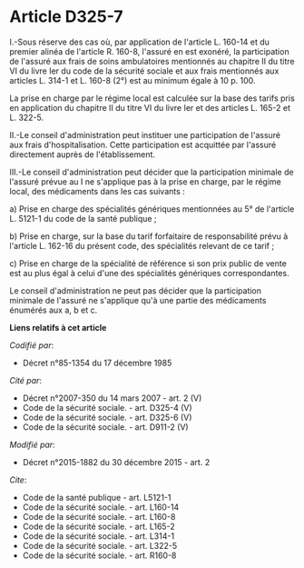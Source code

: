 # Article D325-7

I.-Sous réserve des cas où, par application de l'article L. 160-14 et du premier alinéa de l'article R. 160-8, l'assuré en
est exonéré, la participation de l'assuré aux frais de soins ambulatoires mentionnés au chapitre II du titre VI du livre Ier
du code de la sécurité sociale et aux frais mentionnés aux articles L. 314-1 et L. 160-8 (2°) est au minimum égale à 10 p.
100. 

La prise en charge par le régime local est calculée sur la base des tarifs pris en application du chapitre II du titre VI du
livre Ier et des articles L. 165-2 et L. 322-5. 

II.-Le conseil d'administration peut instituer une participation de l'assuré aux frais d'hospitalisation. Cette participation
est acquittée par l'assuré directement auprès de l'établissement. 

III.-Le conseil d'administration peut décider que la participation minimale de l'assuré prévue au I ne s'applique pas à la
prise en charge, par le régime local, des médicaments dans les cas suivants : 

a) Prise en charge des spécialités génériques mentionnées au 5° de l'article L. 5121-1 du code de la santé publique ; 

b) Prise en charge, sur la base du tarif forfaitaire de responsabilité prévu à l'article L. 162-16 du présent code, des
spécialités relevant de ce tarif ; 

c) Prise en charge de la spécialité de référence si son prix public de vente est au plus égal à celui d'une des spécialités
génériques correspondantes. 

Le conseil d'administration ne peut pas décider que la participation minimale de l'assuré ne s'applique qu'à une partie des
médicaments énumérés aux a, b et c.

**Liens relatifs à cet article**

_Codifié par_:

  - Décret n°85-1354 du 17 décembre 1985

_Cité par_:

  - Décret n°2007-350 du 14 mars 2007 - art. 2 (V)
  - Code de la sécurité sociale. - art. D325-4 (V)
  - Code de la sécurité sociale. - art. D325-6 (V)
  - Code de la sécurité sociale. - art. D911-2 (V)

_Modifié par_:

  - Décret n°2015-1882 du 30 décembre 2015 - art. 2

_Cite_:

  - Code de la santé publique - art. L5121-1
  - Code de la sécurité sociale. - art. L160-14
  - Code de la sécurité sociale. - art. L160-8
  - Code de la sécurité sociale. - art. L165-2
  - Code de la sécurité sociale. - art. L314-1
  - Code de la sécurité sociale. - art. L322-5
  - Code de la sécurité sociale. - art. R160-8
